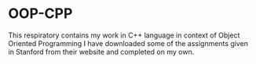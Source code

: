# OOP-CPP
This respiratory contains my work in C++ language in context of Object Oriented Programming  I have downloaded some of the assignments given in Stanford from their website and completed on my own.
